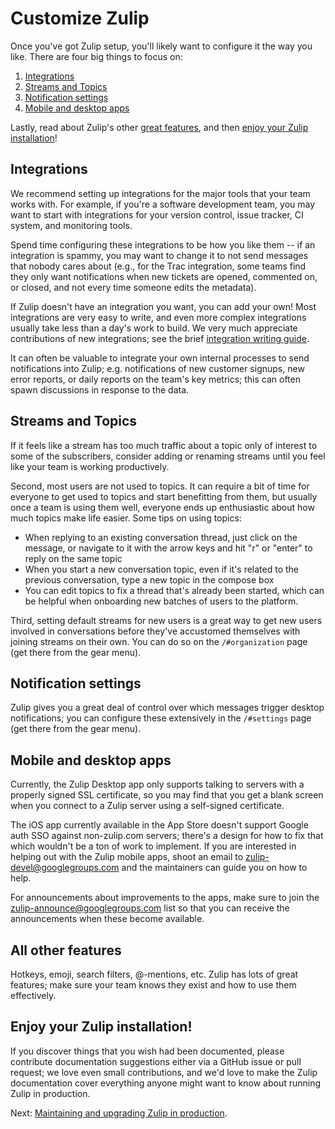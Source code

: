 # Customize Zulip

Once you've got Zulip setup, you'll likely want to configure it the
way you like.  There are four big things to focus on:

1. [Integrations](#integrations)
2. [Streams and Topics](#streams-and-topics)
3. [Notification settings](#notification-settings)
4. [Mobile and desktop apps](#mobile-and-desktop-apps)

Lastly, read about Zulip's other [great features](#all-other-features), and
then [enjoy your Zulip installation](#enjoy-your-zulip-installation)!

## Integrations

We recommend setting up integrations for the major
tools that your team works with.  For example, if you're a software
development team, you may want to start with integrations for your
version control, issue tracker, CI system, and monitoring tools.

Spend time configuring these integrations to be how you like them --
if an integration is spammy, you may want to change it to not send
messages that nobody cares about (e.g., for the Trac integration, some
teams find they only want notifications when new tickets are opened,
commented on, or closed, and not every time someone edits the
metadata).

If Zulip doesn't have an integration you want, you can add your own!
Most integrations are very easy to write, and even more complex
integrations usually take less than a day's work to build.  We very
much appreciate contributions of new integrations; see the brief
[integration writing guide](integration-guide.html).


It can often be valuable to integrate your own internal processes to
send notifications into Zulip; e.g. notifications of new customer
signups, new error reports, or daily reports on the team's key
metrics; this can often spawn discussions in response to the data.

## Streams and Topics

If it feels like a stream has too much
traffic about a topic only of interest to some of the subscribers,
consider adding or renaming streams until you feel like your team is
working productively.

Second, most users are not used to topics.  It can require a bit of
time for everyone to get used to topics and start benefitting from
them, but usually once a team is using them well, everyone ends up
enthusiastic about how much topics make life easier.  Some tips on
using topics:

* When replying to an existing conversation thread, just click on the
  message, or navigate to it with the arrow keys and hit "r" or
  "enter" to reply on the same topic
* When you start a new conversation topic, even if it's related to the
  previous conversation, type a new topic in the compose box
* You can edit topics to fix a thread that's already been started,
  which can be helpful when onboarding new batches of users to the platform.

Third, setting default streams for new users is a great way to get new
users involved in conversations before they've accustomed themselves
with joining streams on their own.  You can do so on the
`/#organization` page (get there from the gear menu).

## Notification settings

Zulip gives you a great deal of control
over which messages trigger desktop notifications; you can configure
these extensively in the `/#settings` page (get there from the gear
menu).

## Mobile and desktop apps

Currently, the Zulip Desktop app
only supports talking to servers with a properly signed SSL
certificate, so you may find that you get a blank screen when you
connect to a Zulip server using a self-signed certificate.

The iOS app currently available in the App Store doesn't support
Google auth SSO against non-zulip.com servers; there's a design for
how to fix that which wouldn't be a ton of work to implement.  If you
are interested in helping out with the Zulip mobile apps, shoot an
email to zulip-devel@googlegroups.com and the maintainers can guide
you on how to help.

For announcements about improvements to the apps, make sure to join
the zulip-announce@googlegroups.com list so that you can receive the
announcements when these become available.

## All other features

Hotkeys, emoji, search filters, @-mentions, etc.  Zulip has lots of
great features; make sure your team knows they exist and how to use
them effectively.

## Enjoy your Zulip installation!

If you discover things that you wish had been documented, please
contribute documentation suggestions either via a GitHub issue or pull
request; we love even small contributions, and we'd love to make the
Zulip documentation cover everything anyone might want to know about
running Zulip in production.

Next: [Maintaining and upgrading Zulip in
production](prod-maintain-secure-upgrade.html).
